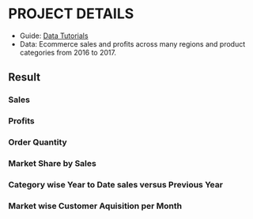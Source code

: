 # PROJECT DETAILS

* Guide: [Data Tutorials](https://www.youtube.com/watch?v=pCpvlIr1yvs&list=PLO9LeSU_vHCU_DHaLzEvsLxFdmB3Qcao_&index=3)
* Data: Ecommerce sales and profits across many regions and product categories from 2016 to 2017.

## Result
### Sales

### Profits
### Order Quantity
### Market Share by Sales
### Category wise Year to Date sales versus Previous Year
### Market wise Customer Aquisition per Month
